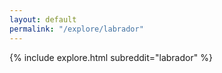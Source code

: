 ```yaml
---
layout: default
permalink: "/explore/labrador"
---
```


<link rel="stylesheet" type="text/css" href="/static/css/explore.css">
{% include explore.html subreddit="labrador" %}
